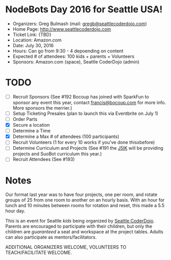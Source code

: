 # NodeBots Day 2016 for Seattle USA!

 - Organizers: Greg Bulmash (mail: gregb@seattlecoderdojo.com)
 - Home Page: http://www.seattlecoderdojo.com
 - Ticket Link: {TBD}
 - Location: Amazon.com
 - Date: July 30, 2016
 - Hours: Can go from 9:30 - 4 depoending on content
 - Expected # of attendees: 100 kids + parents + Volunteers
 - Sponsors: Amazon.com (space), Seattle CoderDojo (admin)

# TODO

 - [ ] Recruit Sponsors (See #192 Bocoup has joined with SparkFun to sponsor any event this year, contact francis@bocoup.com for more info. More sponsors the merrier.)
 - [ ] Setup Ticketing Presales (plan to launch this via Eventbrite on July 1)
 - [ ] Order Parts
 - [x] Secure a location
 - [ ] Determine a Time
 - [x] Determine a Max # of attendees (100 participants)
 - [ ] Recruit Volunteers (1 for every 10 works if you've done thisxbefore)
 - [ ] Determine Curriculum and Projects (See #191 the [J5IK](https://www.sparkfun.com/nodebots2016) will be providing projects and SuoBot curriculum this year.)
 - [ ] Recruit Attendees (See #193)

# Notes

Our format last year was to have four projects, one per room, and rotate groups of 25 from one room to another on an hourly basis. With an hour for lunch and 10 minutes between rooms for rotation and reset, this made a 5.5 hour day.

This is an event for Seattle *kids* being organized by [Seattle CoderDojo](http://www.seattlecoderdojo.com). Parents are encouraged to participate with their children, but only the children are *guaranteed* a seat and workspace at the project tables. Adults can also participate as mentors/facilitators.

ADDITIONAL ORGANIZERS WELCOME, VOLUNTEERS TO TEACH/FACILITATE WELCOME.